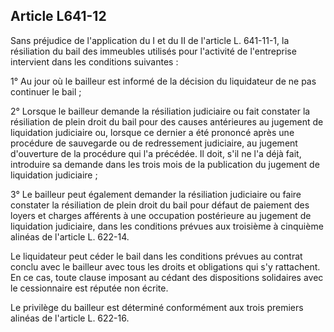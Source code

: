 Article L641-12
----
Sans préjudice de l'application du I et du II de l'article L. 641-11-1, la
résiliation du bail des immeubles utilisés pour l'activité de l'entreprise
intervient dans les conditions suivantes :

1° Au jour où le bailleur est informé de la décision du liquidateur de ne pas
continuer le bail ;

2° Lorsque le bailleur demande la résiliation judiciaire ou fait constater la
résiliation de plein droit du bail pour des causes antérieures au jugement de
liquidation judiciaire ou, lorsque ce dernier a été prononcé après une procédure
de sauvegarde ou de redressement judiciaire, au jugement d'ouverture de la
procédure qui l'a précédée. Il doit, s'il ne l'a déjà fait, introduire sa
demande dans les trois mois de la publication du jugement de liquidation
judiciaire ;

3° Le bailleur peut également demander la résiliation judiciaire ou faire
constater la résiliation de plein droit du bail pour défaut de paiement des
loyers et charges afférents à une occupation postérieure au jugement de
liquidation judiciaire, dans les conditions prévues aux troisième à cinquième
alinéas de l'article L. 622-14.

Le liquidateur peut céder le bail dans les conditions prévues au contrat conclu
avec le bailleur avec tous les droits et obligations qui s'y rattachent. En ce
cas, toute clause imposant au cédant des dispositions solidaires avec le
cessionnaire est réputée non écrite.

Le privilège du bailleur est déterminé conformément aux trois premiers alinéas
de l'article L. 622-16.

